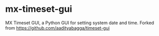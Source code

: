 # mx-timeset-gui
MX Timeset GUI, a Python GUI for setting system date and time. Forked from https://github.com/aadityabagga/timeset-gui

